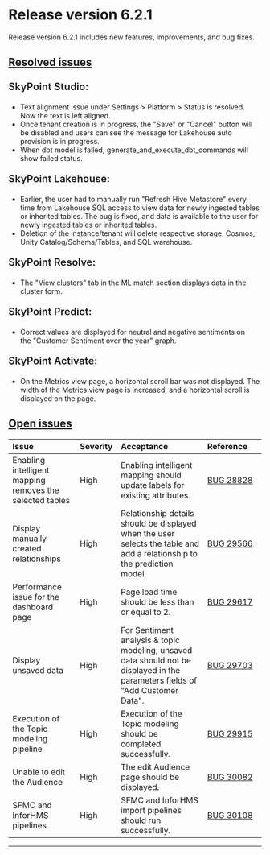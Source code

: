 # Release version 6.2.1

Release version 6.2.1 includes new features, improvements, and bug fixes.

## [Resolved issues](#tab/tabid-1)

<div style= "font-size:20px; font-weight:600; line-height:1.8">SkyPoint Studio:</div>

- Text alignment issue under Settings > Platform > Status is resolved. Now the text is left aligned.
- Once tenant creation is in progress, the "Save" or "Cancel" button will be disabled and users can see the message for Lakehouse auto provision is in progress.
- When dbt model is failed, generate\_and\_execute\_dbt\_commands will show failed status.

<div style= "font-size:20px; font-weight:600; line-height:1.8">SkyPoint Lakehouse:</div>

- Earlier, the user had to manually run "Refresh Hive Metastore" every time from Lakehouse SQL access to view data for newly ingested tables or inherited tables. The bug is fixed, and data is available to the user for newly ingested tables or inherited tables.
- Deletion of the instance/tenant will delete respective storage, Cosmos, Unity Catalog/Schema/Tables, and SQL warehouse. 

<div style= "font-size:20px; font-weight:600; line-height:1.8">SkyPoint Resolve:</div>

- The "View clusters" tab in the ML match section displays data in the cluster form.

<div style= "font-size:20px; font-weight:600; line-height:1.8">SkyPoint Predict:</div>

- Correct values are displayed for neutral and negative sentiments on the "Customer Sentiment over the year" graph.

<div style= "font-size:20px; font-weight:600; line-height:1.8">SkyPoint Activate:</div>

- On the Metrics view page, a horizontal scroll bar was not displayed. The width of the Metrics view page is increased, and a horizontal scroll is displayed on the page.

## [Open issues](#tab/tabid-2)


|Issue|Severity|Acceptance|<div style="width:100px">Reference</div>|
| :- | :- | :- | :- |
|Enabling intelligent mapping removes the selected tables|High|Enabling intelligent mapping should update labels for existing attributes. |[BUG 28828](https://dev.azure.com/skypointgroup/skypoint/_workitems/edit/28828)|
|Display manually created relationships|High|Relationship details should be displayed when the user selects the table and add a relationship to the prediction model.|[BUG 29566](https://dev.azure.com/skypointgroup/skypoint/_workitems/edit/29566)|
|Performance issue for the dashboard page|High|Page load time should be less than or equal to 2.|[BUG 29617](https://dev.azure.com/skypointgroup/skypoint/_workitems/edit/29617)|
|Display unsaved data|High|For Sentiment analysis & topic modeling, unsaved data should not be displayed in the parameters fields of "Add Customer Data".|[BUG 29703](https://dev.azure.com/skypointgroup/skypoint/_workitems/edit/29703)|
|Execution of the Topic modeling pipeline|High|Execution of the Topic modeling should be completed successfully.|[BUG 29915](https://dev.azure.com/skypointgroup/skypoint/_workitems/edit/29915)|
|Unable to edit the Audience|High|The edit Audience page should be displayed.|[BUG 30082](https://dev.azure.com/skypointgroup/skypoint/_workitems/edit/30082)|
|SFMC and InforHMS pipelines|High|SFMC and InforHMS import pipelines should run successfully. |[BUG 30108](https://dev.azure.com/skypointgroup/skypoint/_workitems/edit/30108)|  

---


